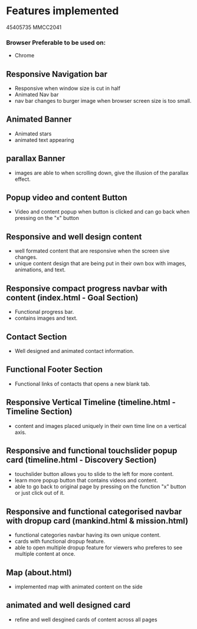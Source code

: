 # Features implemented

45405735
MMCC2041

### Browser Preferable to be used on:
- Chrome

## Responsive Navigation bar
- Responsive when window size is cut in half 
- Animated Nav bar
- nav bar changes to burger image when browser screen size is too small.

## Animated Banner
- Animated stars 
- animated text appearing

## parallax Banner
- images are able to when scrolling down, give the illusion of the parallax effect.

## Popup video and content Button
- Video and content popup when button is clicked and can go back when pressing on the "x" button

## Responsive and well design content
- well formated content that are responsive when the screen sive changes.
- unique content design that are being put in their own box with images, animations, and text.

## Responsive compact progress navbar with content (index.html - Goal Section)
- Functional progress bar.
- contains images and text.

## Contact Section
- Well designed and animated contact information.

## Functional Footer Section
- Functional links of contacts that opens a new blank tab.

## Responsive Vertical Timeline (timeline.html - Timeline Section)
- content and images placed uniquely in their own time line on a vertical axis.

## Responsive and functional touchslider popup card (timeline.html - Discovery Section)
- touchslider button allows you to slide to the left for more content.
- learn more popup button that contains videos and content.
- able to go back to original page by pressing on the function "x" button or just click out of it.

## Responsive and functional categorised navbar with dropup card (mankind.html & mission.html)
- functional categories navbar having its own unique content.
- cards with functional dropup feature.
- able to open multiple dropup feature for viewers who preferes to see multiple content at once.

## Map (about.html)
- implemented map with animated content on the side

## animated and well designed card
- refine and well desgined cards of content across all pages